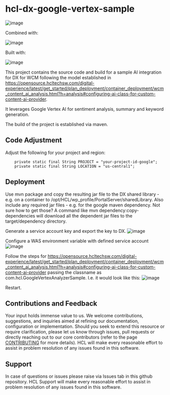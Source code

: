 # hcl-dx-google-vertex-sample

![image](https://github.com/HCL-TECH-SOFTWARE/dx-google-vertex-sample/assets/7836735/019d0f19-5352-4e14-9f26-039671c05f6c)

Combined with:

![image](https://github.com/HCL-TECH-SOFTWARE/dx-google-vertex-sample/assets/7836735/a15f6c8d-c21f-4fca-8049-2cad9fcee8cd)

Built with:

![image](https://github.com/HCL-TECH-SOFTWARE/dx-google-vertex-sample/assets/7836735/904afc19-bdcb-45ea-a3c1-4b2a554adff4)


This project contains the source code and build for a sample AI integration for DX for WCM following the model established in https://opensource.hcltechsw.com/digital-experience/latest/get_started/plan_deployment/container_deployment/wcm_content_ai_analysis.html?h=analysis#configuring-ai-class-for-custom-content-ai-provider.

It leverages Google Vertex AI for sentiment analysis, summary and keyword generation.

The build of the project is established via maven.

## Code Adjustment

Adjust the following for your project and region:
```
	private static final String PROJECT = "your-project-id-google";
	private static final String LOCATION = "us-central1";
```

## Deployment

Use mvn package and copy the resulting jar file to the DX shared library - e.g. on a container to /opt/HCL/wp_profile/PortalServer/sharedLibrary.
Also include any required jar files - e.g. for the google maven dependency. 
Not sure how to get those? A command like mvn dependency:copy-dependencies will download all the dependent jar files to the target/dependency directory.


Generate a service account key and export the key to DX.
![image](https://github.com/HCL-TECH-SOFTWARE/dx-google-vertex-sample/assets/7836735/57340eb5-cf4c-47a3-96c3-d6c8b95198f0)


Configure a WAS environment variable with defined service account 
![image](https://github.com/HCL-TECH-SOFTWARE/dx-google-vertex-sample/assets/7836735/9e835e98-38c1-4697-9ce2-521f85463b57)


Follow the steps for https://opensource.hcltechsw.com/digital-experience/latest/get_started/plan_deployment/container_deployment/wcm_content_ai_analysis.html?h=analysis#configuring-ai-class-for-custom-content-ai-provider passing the classname as com.hcl.GoogleVertexAnalyzerSample.
I.e. it would look like this:
![image](https://github.com/HCL-TECH-SOFTWARE/dx-google-vertex-sample/assets/7836735/fab3c8db-58df-4d09-b873-1c2b1a7648bb)


Restart.

## Contributions and Feedback

Your input holds immense value to us. We welcome contributions, suggestions, and inquiries aimed at refining our documentation, configuration or implementation. Should you seek to extend this resource or require clarification, please let us know through issues, pull requests or directly reaching out to our core contributors (refer to the page [CONTRIBUTING](./CONTRIBUTING.md) for more details). HCL will make every reasonable effort to assist in problem resolution of any issues found in this software.

## Support

In case of questions or issues please raise via Issues tab in this github repository. HCL Support will make every reasonable effort to assist in problem resolution of any issues found in this software.
